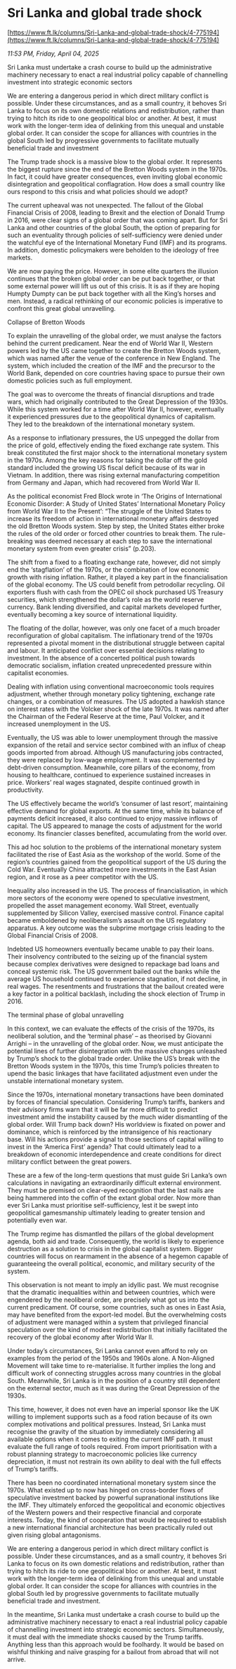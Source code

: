 # Sri Lanka and global trade shock

[https://www.ft.lk/columns/Sri-Lanka-and-global-trade-shock/4-775194](https://www.ft.lk/columns/Sri-Lanka-and-global-trade-shock/4-775194)

*11:53 PM, Friday, April 04, 2025*

Sri Lanka must undertake a crash course to build up the administrative machinery necessary to enact a real industrial policy capable of channelling investment into strategic economic sectors

We are entering a dangerous period in which direct military conflict is possible. Under these circumstances, and as a small country, it behoves Sri Lanka to focus on its own domestic relations and redistribution, rather than trying to hitch its ride to one geopolitical bloc or another. At best, it must work with the longer-term idea of delinking from this unequal and unstable global order. It can consider the scope for alliances with countries in the global South led by progressive governments to facilitate mutually beneficial trade and investment

The Trump trade shock is a massive blow to the global order. It represents the biggest rupture since the end of the Bretton Woods system in the 1970s. In fact, it could have greater consequences, even inviting global economic disintegration and geopolitical conflagration. How does a small country like ours respond to this crisis and what policies should we adopt?

The current upheaval was not unexpected. The fallout of the Global Financial Crisis of 2008, leading to Brexit and the election of Donald Trump in 2016, were clear signs of a global order that was coming apart. But for Sri Lanka and other countries of the global South, the option of preparing for such an eventuality through policies of self-sufficiency were denied under the watchful eye of the International Monetary Fund (IMF) and its programs. In addition, domestic policymakers were beholden to the ideology of free markets.

We are now paying the price. However, in some elite quarters the illusion continues that the broken global order can be put back together, or that some external power will lift us out of this crisis. It is as if they are hoping Humpty Dumpty can be put back together with all the King’s horses and men. Instead, a radical rethinking of our economic policies is imperative to confront this great global unravelling.

Collapse of Bretton Woods

To explain the unravelling of the global order, we must analyse the factors behind the current predicament. Near the end of World War II, Western powers led by the US came together to create the Bretton Woods system, which was named after the venue of the conference in New England. The system, which included the creation of the IMF and the precursor to the World Bank, depended on core countries having space to pursue their own domestic policies such as full employment.

The goal was to overcome the threats of financial disruptions and trade wars, which had originally contributed to the Great Depression of the 1930s. While this system worked for a time after World War II, however, eventually it experienced pressures due to the geopolitical dynamics of capitalism. They led to the breakdown of the international monetary system.

As a response to inflationary pressures, the US unpegged the dollar from the price of gold, effectively ending the fixed exchange rate system. This break constituted the first major shock to the international monetary system in the 1970s. Among the key reasons for taking the dollar off the gold standard included the growing US fiscal deficit because of its war in Vietnam. In addition, there was rising external manufacturing competition from Germany and Japan, which had recovered from World War II.

As the political economist Fred Block wrote in ‘The Origins of International Economic Disorder: A Study of United States’ International Monetary Policy from World War II to the Present’: “The struggle of the United States to increase its freedom of action in international monetary affairs destroyed the old Bretton Woods system. Step by step, the United States either broke the rules of the old order or forced other countries to break them. The rule-breaking was deemed necessary at each step to save the international monetary system from even greater crisis” (p.203).

The shift from a fixed to a floating exchange rate, however, did not simply end the ‘stagflation’ of the 1970s, or the combination of low economic growth with rising inflation. Rather, it played a key part in the financialisation of the global economy. The US could benefit from petrodollar recycling. Oil exporters flush with cash from the OPEC oil shock purchased US Treasury securities, which strengthened the dollar’s role as the world reserve currency. Bank lending diversified, and capital markets developed further, eventually becoming a key source of international liquidity.

The floating of the dollar, however, was only one facet of a much broader reconfiguration of global capitalism. The inflationary trend of the 1970s represented a pivotal moment in the distributional struggle between capital and labour. It anticipated conflict over essential decisions relating to investment. In the absence of a concerted political push towards democratic socialism, inflation created unprecedented pressure within capitalist economies.

Dealing with inflation using conventional macroeconomic tools requires adjustment, whether through monetary policy tightening, exchange rate changes, or a combination of measures. The US adopted a hawkish stance on interest rates with the Volcker shock of the late 1970s. It was named after the Chairman of the Federal Reserve at the time, Paul Volcker, and it increased unemployment in the US.

Eventually, the US was able to lower unemployment through the massive expansion of the retail and service sector combined with an influx of cheap goods imported from abroad. Although US manufacturing jobs contracted, they were replaced by low-wage employment. It was complemented by debt-driven consumption. Meanwhile, core pillars of the economy, from housing to healthcare, continued to experience sustained increases in price. Workers’ real wages stagnated, despite continued growth in productivity.

The US effectively became the world’s ‘consumer of last resort’, maintaining effective demand for global exports. At the same time, while its balance of payments deficit increased, it also continued to enjoy massive inflows of capital. The US appeared to manage the costs of adjustment for the world economy. Its financier classes benefited, accumulating from the world over.

This ad hoc solution to the problems of the international monetary system facilitated the rise of East Asia as the workshop of the world. Some of the region’s countries gained from the geopolitical support of the US during the Cold War. Eventually China attracted more investments in the East Asian region, and it rose as a peer competitor with the US.

Inequality also increased in the US. The process of financialisation, in which more sectors of the economy were opened to speculative investment, propelled the asset management economy. Wall Street, eventually supplemented by Silicon Valley, exercised massive control. Finance capital became emboldened by neoliberalism’s assault on the US regulatory apparatus. A key outcome was the subprime mortgage crisis leading to the Global Financial Crisis of 2008.

Indebted US homeowners eventually became unable to pay their loans. Their insolvency contributed to the seizing up of the financial system because complex derivatives were designed to repackage bad loans and conceal systemic risk. The US government bailed out the banks while the average US household continued to experience stagnation, if not decline, in real wages. The resentments and frustrations that the bailout created were a key factor in a political backlash, including the shock election of Trump in 2016.

The terminal phase of global unravelling

In this context, we can evaluate the effects of the crisis of the 1970s, its neoliberal solution, and the ‘terminal phase’ – as theorised by Giovanni Arrighi – in the unravelling of the global order. Now, we must anticipate the potential lines of further disintegration with the massive changes unleashed by Trump’s shock to the global trade order. Unlike the US’s break with the Bretton Woods system in the 1970s, this time Trump’s policies threaten to upend the basic linkages that have facilitated adjustment even under the unstable international monetary system.

Since the 1970s, international monetary transactions have been dominated by forces of financial speculation. Considering Trump’s tariffs, bankers and their advisory firms warn that it will be far more difficult to predict investment amid the instability caused by the much wider dismantling of the global order. Will Trump back down? His worldview is fixated on power and dominance, which is reinforced by the intransigence of his reactionary base. Will his actions provide a signal to those sections of capital willing to invest in the ‘America First’ agenda? That could ultimately lead to a breakdown of economic interdependence and create conditions for direct military conflict between the great powers.

These are a few of the long-term questions that must guide Sri Lanka’s own calculations in navigating an extraordinarily difficult external environment. They must be premised on clear-eyed recognition that the last nails are being hammered into the coffin of the extant global order. Now more than ever Sri Lanka must prioritise self-sufficiency, lest it be swept into geopolitical gamesmanship ultimately leading to greater tension and potentially even war.

The Trump regime has dismantled the pillars of the global development agenda, both aid and trade. Consequently, the world is likely to experience destruction as a solution to crisis in the global capitalist system. Bigger countries will focus on rearmament in the absence of a hegemon capable of guaranteeing the overall political, economic, and military security of the system.

This observation is not meant to imply an idyllic past. We must recognise that the dramatic inequalities within and between countries, which were engendered by the neoliberal order, are precisely what got us into the current predicament. Of course, some countries, such as ones in East Asia, may have benefited from the export-led model. But the overwhelming costs of adjustment were managed within a system that privileged financial speculation over the kind of modest redistribution that initially facilitated the recovery of the global economy after World War II.

Under today’s circumstances, Sri Lanka cannot even afford to rely on examples from the period of the 1950s and 1960s alone. A Non-Aligned Movement will take time to re-materialise. It further implies the long and difficult work of connecting struggles across many countries in the global South. Meanwhile, Sri Lanka is in the position of a country still dependent on the external sector, much as it was during the Great Depression of the 1930s.

This time, however, it does not even have an imperial sponsor like the UK willing to implement supports such as a food ration because of its own complex motivations and political pressures. Instead, Sri Lanka must recognise the gravity of the situation by immediately considering all available options when it comes to exiting the current IMF path. It must evaluate the full range of tools required. From import prioritisation with a robust planning strategy to macroeconomic policies like currency depreciation, it must not restrain its own ability to deal with the full effects of Trump’s tariffs.

There has been no coordinated international monetary system since the 1970s. What existed up to now has hinged on cross-border flows of speculative investment backed by powerful supranational institutions like the IMF. They ultimately enforced the geopolitical and economic objectives of the Western powers and their respective financial and corporate interests. Today, the kind of cooperation that would be required to establish a new international financial architecture has been practically ruled out given rising global antagonisms.

We are entering a dangerous period in which direct military conflict is possible. Under these circumstances, and as a small country, it behoves Sri Lanka to focus on its own domestic relations and redistribution, rather than trying to hitch its ride to one geopolitical bloc or another. At best, it must work with the longer-term idea of delinking from this unequal and unstable global order. It can consider the scope for alliances with countries in the global South led by progressive governments to facilitate mutually beneficial trade and investment.

In the meantime, Sri Lanka must undertake a crash course to build up the administrative machinery necessary to enact a real industrial policy capable of channelling investment into strategic economic sectors. Simultaneously, it must deal with the immediate shocks caused by the Trump tariffs. Anything less than this approach would be foolhardy. It would be based on wishful thinking and naïve grasping for a bailout from abroad that will not arrive.


